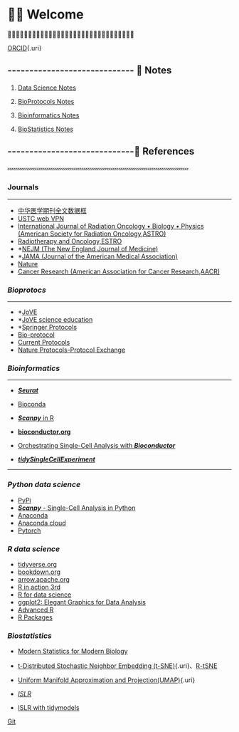 # 👋🏻 Welcome

💯💯💯💯💯💯💯💯💯💯💯💯💯💯💯💯💯💯💯💯💯💯💯💯💯💯💯💯💯💯💯

[ORCID](https://orcid.org/0009-0003-7561-3856){.uri}

## \-\-\-\-\-\-\-\-\-\-\-\-\-\-\-\-\-\-\-\-\-\-\-\-\-\-\-\-- 📝 **Notes**

1.  [Data Science Notes](https://wanganlin00.github.io/DataScience/)

2.  [BioProtocols Notes](https://wanganlin00.github.io/BioProtocols/)

3.  [Bioinformatics Notes](https://wanganlin00.github.io/Bioinformatics/)

4.  [BioStatistics Notes](https://wanganlin00.github.io/BioStatistics/)

## \-\-\-\-\-\-\-\-\-\-\-\-\-\-\-\-\-\-\-\-\-\-\-\-\-\-\-\--🐍 **References**

💤💤💤💤💤💤💤💤💤💤💤💤💤💤💤💤💤💤💤💤💤💤💤💤💤💤💤💤💤💤💤

### **Journals**

------------------------------------------------------------------------

-   [中华医学期刊全文数据框](https://www.yiigle.com/index)
-   [USTC web VPN](https://wvpn.ustc.edu.cn/)
-   [International Journal of Radiation Oncology • Biology • Physics (American Society for Radiation Oncology,ASTRO)](https://www.sciencedirect.com/journal/international-journal-of-radiation-oncology-biology-physics)
-   [Radiotherapy and Oncology,ESTRO](https://www.sciencedirect.com/journal/radiotherapy-and-oncology)
-   \*[NEJM (The New England Journal of Medicine)](https://www.nejm.org)
-   \*[JAMA (Journal of the American Medical Association)](https://jamanetwork.com/)
-   [Nature](https://www.nature.com/)
-   [Cancer Research (American Association for Cancer Research,AACR)](https://aacrjournals.org/cancerres)

### *Bioprotocs*

------------------------------------------------------------------------

-   \*[JoVE](https://www.jove.com/cn/)
-   \*[JoVE science education](https://www.jove.com/cn/science-education-library)
-   \*[Springer Protocols](https://experiments.springernature.com/)
-   [Bio-protocol](https://bio-protocol.org/cn)
-   [Current Protocols](https://currentprotocols.onlinelibrary.wiley.com/)
-   [Nature Protocols-Protocol Exchange](https://protocolexchange.researchsquare.com/)

### *Bioinformatics*

------------------------------------------------------------------------

-   [***Seurat***](https://satijalab.org/seurat/)

-   [Bioconda](https://bioconda.github.io/)

-   [***Scanpy*** in R](https://theislab.github.io/scanpy-in-R/)

-   [**bioconductor.org**](https://new.bioconductor.org/)

-   [Orchestrating Single-Cell Analysis with ***Bioconductor***](https://bioconductor.org/books/release/OSCA/)

-   [***tidySingleCellExperiment***](https://bioconductor.org/packages/release/bioc/html/tidySingleCellExperiment.html)

------------------------------------------------------------------------

### *Python data science*

-   [PyPi](https://pypi.org/)
-   [***Scanpy*** - Single-Cell Analysis in Python](https://scanpy.readthedocs.io/en/stable/index.html)
-   [Anaconda](https://www.anaconda.com/download/)
-   [Anaconda cloud](https://anaconda.cloud/)
-   [Pytorch](https://pytorch.org/)

### *R data science*

-   [tidyverse.org](https://www.tidyverse.org/)
-   [bookdown.org](https://bookdown.org/)
-   [arrow.apache.org](https://arrow.apache.org/docs/r/)
-   [R in action 3rd](https://livebook.manning.com/book/r-in-action-third-edition)
-   [R for data science](https://r4ds.hadley.nz/)
-   [ggplot2: Elegant Graphics for Data Analysis](https://ggplot2-book.org/)
-   [Advanced R](https://adv-r.hadley.nz/index.html#other-books)
-   [R Packages](https://r-pkgs.org/)

### *Biostatistics*

-   [Modern Statistics for Modern Biology](https://www.huber.embl.de/msmb/)

-   [t-Distributed Stochastic Neighbor Embedding (t-SNE)](https://lvdmaaten.github.io/tsne/){.uri}、[R-tSNE](https://cran.r-project.org/web/packages/tsne/)

-   [Uniform Manifold Approximation and Projection(UMAP)](https://umap-learn.readthedocs.io/en/latest/){.uri}

-   [*ISLR*](https://www.statlearning.com/)

-   [ISLR with tidymodels](https://emilhvitfeldt.github.io/ISLR-tidymodels-labs/)

[Git](https://git-scm.com/)
